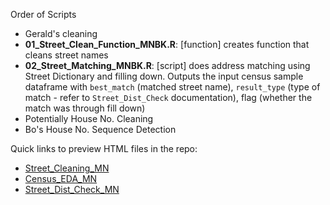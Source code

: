 Order of Scripts
* Gerald's cleaning
* **01_Street_Clean_Function_MNBK.R**: [function] creates function that cleans street names
* **02_Street_Matching_MNBK.R**: [script] does address matching using Street Dictionary and filling down. Outputs the input census sample dataframe with `best_match` (matched street name), `result_type` (type of match - refer to `Street_Dist_Check` documentation), flag (whether the match was through fill down)
* Potentially House No. Cleaning
* Bo's House No. Sequence Detection


Quick links to preview HTML files in the repo:

* [Street_Cleaning_MN](http://htmlpreview.github.io/?https://raw.githubusercontent.com/CenterForSpatialResearch/hnyc_census/master/Scripts/Street/Street_Cleaning_MN.html)
* [Census_EDA_MN](http://htmlpreview.github.io/?https://raw.githubusercontent.com/CenterForSpatialResearch/hnyc_census/master/Scripts/Street/Census_EDA_MN.html)
* [Street_Dist_Check_MN](http://htmlpreview.github.io/?https://raw.githubusercontent.com/CenterForSpatialResearch/hnyc_census/master/Scripts/Street/Street_Dist_Check_MN.html)
